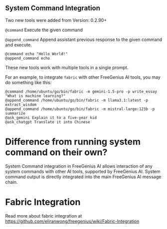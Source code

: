 ## System Command Integration

Two new tools were added from Version: 0.2.90+

`@command` Execute the given command

`@append_command` Append assistant previous response to the given command and execute.

```
@command echo "Hello World!"
@append_command echo
```

These new tools work with multiple tools in a single prompt.

For an example, to integrate `fabric` with other FreeGenius AI tools, you may do something like this:

```
@command /home/ubuntu/go/bin/fabric -m gemini-1.5-pro -p write_essay "What is machine learning?"
@append_command /home/ubuntu/go/bin/fabric -m llama3.1:latest -p extract_wisdom
@append_command /home/ubuntu/go/bin/fabric -m mistral-large:123b -p summarize
@ask_gemini Explain it to a five-year kid
@ask_chatgpt Translate it into Chinese
```

# Difference from running system command on their own?

System Command integration in FreeGenius AI allows interaction of any system commands with other AI tools, supported by FreeGenius AI. System command output is directly integrated into the main FreeGenius AI message chain.

# Fabric Integration

Read more about fabric integration at https://github.com/eliranwong/freegenius/wiki/Fabric-Integration